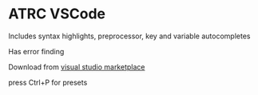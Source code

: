 # ATRC VSCode

Includes syntax highlights, preprocessor, key and variable autocompletes

Has error finding

Download from [visual studio marketplace](https://marketplace.visualstudio.com/manage/publishers/antonako1/extensions/atrc/hub?_a=acquisition)

press Ctrl+P for presets